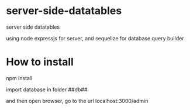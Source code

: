 # server-side-datatables
server side datatables

using node expressjs for server, and sequelize for database query builder

#  How to install
npm install

import database in folder ##db##

and then open browser, go to the url localhost:3000/admin
